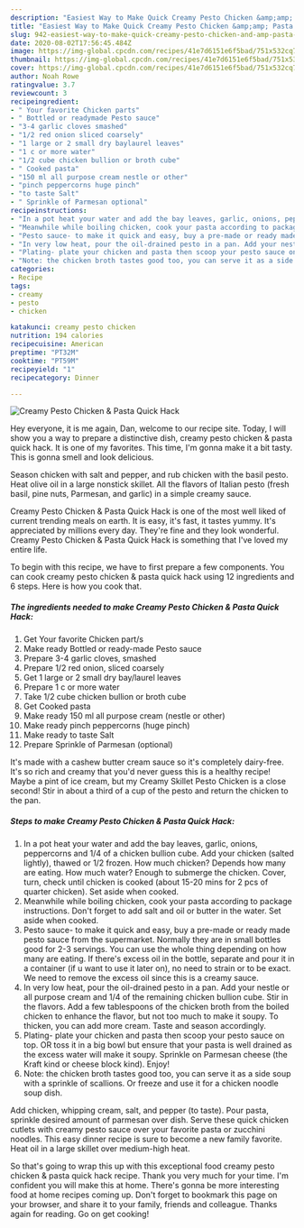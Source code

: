 ```yaml
---
description: "Easiest Way to Make Quick Creamy Pesto Chicken &amp;amp; Pasta Quick Hack"
title: "Easiest Way to Make Quick Creamy Pesto Chicken &amp;amp; Pasta Quick Hack"
slug: 942-easiest-way-to-make-quick-creamy-pesto-chicken-and-amp-pasta-quick-hack
date: 2020-08-02T17:56:45.484Z
image: https://img-global.cpcdn.com/recipes/41e7d6151e6f5bad/751x532cq70/creamy-pesto-chicken-pasta-quick-hack-recipe-main-photo.jpg
thumbnail: https://img-global.cpcdn.com/recipes/41e7d6151e6f5bad/751x532cq70/creamy-pesto-chicken-pasta-quick-hack-recipe-main-photo.jpg
cover: https://img-global.cpcdn.com/recipes/41e7d6151e6f5bad/751x532cq70/creamy-pesto-chicken-pasta-quick-hack-recipe-main-photo.jpg
author: Noah Rowe
ratingvalue: 3.7
reviewcount: 3
recipeingredient:
- " Your favorite Chicken parts"
- " Bottled or readymade Pesto sauce"
- "3-4 garlic cloves smashed"
- "1/2 red onion sliced coarsely"
- "1 large or 2 small dry baylaurel leaves"
- "1 c or more water"
- "1/2 cube chicken bullion or broth cube"
- " Cooked pasta"
- "150 ml all purpose cream nestle or other"
- "pinch peppercorns huge pinch"
- "to taste Salt"
- " Sprinkle of Parmesan optional"
recipeinstructions:
- "In a pot heat your water and add the bay leaves, garlic, onions, peppercorns and 1/4 of a chicken bullion cube. Add your chicken (salted lightly), thawed or 1/2 frozen. How much chicken? Depends how many are eating. How much water? Enough to submerge the chicken. Cover, turn, check until chicken is cooked (about 15-20 mins for 2 pcs of quarter chicken). Set aside when cooked."
- "Meanwhile while boiling chicken, cook your pasta according to package instructions. Don&#39;t forget to add salt and oil or butter in the water. Set aside when cooked."
- "Pesto sauce- to make it quick and easy, buy a pre-made or ready made pesto sauce from the supermarket. Normally they are in small bottles good for 2-3 servings. You can use the whole thing depending on how many are eating. If there&#39;s excess oil in the bottle, separate and pour it in a container (if u want to use it later on), no need to strain or to be exact. We need to remove the excess oil since this is a creamy sauce."
- "In very low heat, pour the oil-drained pesto in a pan. Add your nestle or all purpose cream and 1/4 of the remaining chicken bullion cube. Stir in the flavors. Add a few tablespoons of the chicken broth from the boiled chicken to enhance the flavor, but not too much to make it soupy. To thicken, you can add more cream. Taste and season accordingly."
- "Plating- plate your chicken and pasta then scoop your pesto sauce on top. OR toss it in a big bowl but ensure that your pasta is well drained as the excess water will make it soupy. Sprinkle on Parmesan cheese (the Kraft kind or cheese block kind). Enjoy!"
- "Note: the chicken broth tastes good too, you can serve it as a side soup with a sprinkle of scallions. Or freeze and use it for a chicken noodle soup dish."
categories:
- Recipe
tags:
- creamy
- pesto
- chicken

katakunci: creamy pesto chicken 
nutrition: 194 calories
recipecuisine: American
preptime: "PT32M"
cooktime: "PT59M"
recipeyield: "1"
recipecategory: Dinner

---
```



![Creamy Pesto Chicken &amp; Pasta Quick Hack](https://img-global.cpcdn.com/recipes/41e7d6151e6f5bad/751x532cq70/creamy-pesto-chicken-pasta-quick-hack-recipe-main-photo.jpg)

Hey everyone, it is me again, Dan, welcome to our recipe site. Today, I will show you a way to prepare a distinctive dish, creamy pesto chicken &amp; pasta quick hack. It is one of my favorites. This time, I'm gonna make it a bit tasty. This is gonna smell and look delicious.

Season chicken with salt and pepper, and rub chicken with the basil pesto. Heat olive oil in a large nonstick skillet. All the flavors of Italian pesto (fresh basil, pine nuts, Parmesan, and garlic) in a simple creamy sauce.

Creamy Pesto Chicken &amp; Pasta Quick Hack is one of the most well liked of current trending meals on earth. It is easy, it's fast, it tastes yummy. It's appreciated by millions every day. They're fine and they look wonderful. Creamy Pesto Chicken &amp; Pasta Quick Hack is something that I've loved my entire life.


To begin with this recipe, we have to first prepare a few components. You can cook creamy pesto chicken &amp; pasta quick hack using 12 ingredients and 6 steps. Here is how you cook that.

<!--inarticleads1-->

##### The ingredients needed to make Creamy Pesto Chicken &amp; Pasta Quick Hack:

1. Get  Your favorite Chicken part/s
1. Make ready  Bottled or ready-made Pesto sauce
1. Prepare 3-4 garlic cloves, smashed
1. Prepare 1/2 red onion, sliced coarsely
1. Get 1 large or 2 small dry bay/laurel leaves
1. Prepare 1 c or more water
1. Take 1/2 cube chicken bullion or broth cube
1. Get  Cooked pasta
1. Make ready 150 ml all purpose cream (nestle or other)
1. Make ready pinch peppercorns (huge pinch)
1. Make ready to taste Salt
1. Prepare  Sprinkle of Parmesan (optional)


It&#39;s made with a cashew butter cream sauce so it&#39;s completely dairy-free. It&#39;s so rich and creamy that you&#39;d never guess this is a healthy recipe! Maybe a pint of ice cream, but my Creamy Skillet Pesto Chicken is a close second! Stir in about a third of a cup of the pesto and return the chicken to the pan. 

<!--inarticleads2-->

##### Steps to make Creamy Pesto Chicken &amp; Pasta Quick Hack:

1. In a pot heat your water and add the bay leaves, garlic, onions, peppercorns and 1/4 of a chicken bullion cube. Add your chicken (salted lightly), thawed or 1/2 frozen. How much chicken? Depends how many are eating. How much water? Enough to submerge the chicken. Cover, turn, check until chicken is cooked (about 15-20 mins for 2 pcs of quarter chicken). Set aside when cooked.
1. Meanwhile while boiling chicken, cook your pasta according to package instructions. Don&#39;t forget to add salt and oil or butter in the water. Set aside when cooked.
1. Pesto sauce- to make it quick and easy, buy a pre-made or ready made pesto sauce from the supermarket. Normally they are in small bottles good for 2-3 servings. You can use the whole thing depending on how many are eating. If there&#39;s excess oil in the bottle, separate and pour it in a container (if u want to use it later on), no need to strain or to be exact. We need to remove the excess oil since this is a creamy sauce.
1. In very low heat, pour the oil-drained pesto in a pan. Add your nestle or all purpose cream and 1/4 of the remaining chicken bullion cube. Stir in the flavors. Add a few tablespoons of the chicken broth from the boiled chicken to enhance the flavor, but not too much to make it soupy. To thicken, you can add more cream. Taste and season accordingly.
1. Plating- plate your chicken and pasta then scoop your pesto sauce on top. OR toss it in a big bowl but ensure that your pasta is well drained as the excess water will make it soupy. Sprinkle on Parmesan cheese (the Kraft kind or cheese block kind). Enjoy!
1. Note: the chicken broth tastes good too, you can serve it as a side soup with a sprinkle of scallions. Or freeze and use it for a chicken noodle soup dish.


Add chicken, whipping cream, salt, and pepper (to taste). Pour pasta, sprinkle desired amount of parmesan over dish. Serve these quick chicken cutlets with creamy pesto sauce over your favorite pasta or zucchini noodles. This easy dinner recipe is sure to become a new family favorite. Heat oil in a large skillet over medium-high heat. 

So that's going to wrap this up with this exceptional food creamy pesto chicken &amp; pasta quick hack recipe. Thank you very much for your time. I'm confident you will make this at home. There's gonna be more interesting food at home recipes coming up. Don't forget to bookmark this page on your browser, and share it to your family, friends and colleague. Thanks again for reading. Go on get cooking!
